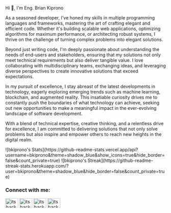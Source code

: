 <p>Hi 👋, I'm Eng. Brian Kiprono</p>
<p>As a seasoned developer, I've honed my skills in multiple programming languages and frameworks, mastering the art of crafting elegant and efficient code. Whether it's building scalable web applications, optimizing algorithms for maximum performance, or architecting robust systems, I thrive on the challenge of turning complex problems into elegant solutions.
</p>
<p>
Beyond just writing code, I'm deeply passionate about understanding the needs of end-users and stakeholders, ensuring that my solutions not only meet technical requirements but also deliver tangible value. I love collaborating with multidisciplinary teams, exchanging ideas, and leveraging diverse perspectives to create innovative solutions that exceed expectations.
</p>
<p>
In my pursuit of excellence, I stay abreast of the latest developments in technology, eagerly exploring emerging trends such as machine learning, blockchain, and augmented reality. This insatiable curiosity drives me to constantly push the boundaries of what technology can achieve, seeking out new opportunities to make a meaningful impact in the ever-evolving landscape of software development.
</p>
<p>
With a blend of technical expertise, creative thinking, and a relentless drive for excellence, I am committed to delivering solutions that not only solve problems but also inspire and empower others to reach new heights in the digital realm.</p>
</p>
![bkiprono's Stats](https://github-readme-stats.vercel.app/api?username=bkiprono&theme=shadow_blue&show_icons=true&hide_border=false&count_private=true)
![bkiprono's Streak](https://github-readme-streak-stats.herokuapp.com/?user=bkiprono&theme=shadow_blue&hide_border=false&count_private=true)

<h3 align="left">Connect with me:</h3>
<p align="left">
<a href="https://twitter.com/itsbackenddevke" target="blank"><img align="center" src="https://raw.githubusercontent.com/rahuldkjain/github-profile-readme-generator/master/src/images/icons/Social/twitter.svg" alt="itsbackenddevke" height="30" width="40" /></a>
<a href="https://linkedin.com/in/itsbackenddevke" target="blank"><img align="center" src="https://raw.githubusercontent.com/rahuldkjain/github-profile-readme-generator/master/src/images/icons/Social/linked-in-alt.svg" alt="itsbackenddevke" height="30" width="40" /></a>
<a href="https://fb.com/itsbackenddevke" target="blank"><img align="center" src="https://raw.githubusercontent.com/rahuldkjain/github-profile-readme-generator/master/src/images/icons/Social/facebook.svg" alt="itsbackenddevke" height="30" width="40" /></a>
<a href="https://instagram.com/itsbackenddevke" target="blank"><img align="center" src="https://raw.githubusercontent.com/rahuldkjain/github-profile-readme-generator/master/src/images/icons/Social/instagram.svg" alt="itsbackenddevke" height="30" width="40" /></a>
</p>
